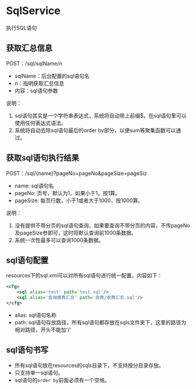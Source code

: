# SqlService

执行SQL语句

## 获取汇总信息

POST：/sql/sqlName/n

- sqlName：后台配置的sql语句名
- n：指明获取汇总信息
- 内容：sql语句参数

说明：
1. sql语句其实是一个字符串表达式，系统将自动带上前缀$。在sql语句里可以使用任何表达式语法。
1. 系统将自动去除sql语句最后的order by部分，以便sum等聚集函数可以通过。

## 获取sql语句执行结果

POST：/sql/{name}?pageNo=pageNo&pageSize=pageSiz

- name: sql语句名
- pageNo: 页号，默认为1，如果小于1，按1算。
- pageSize: 每页行数，小于1或者大于1000，按1000算。

说明：
1. 没有提供不带分页的sql语句查询，如果要查询不带分页的内容，不传pageNo及pageSize参即可，这时将默认查询前1000条数据。
2. 系统一次性最多可以查询1000条数据。

## sql语句配置

resources下的sql.xml可以对所有sql语句进行统一配置。内容如下：
```xml
<cfg>
	<sql alias='test' path='test.sql'/>
	<sql alias='查询缴费汇总' path='收费/收费汇总.sql'/>
</cfg>
```

- alias: sql语句名称
- path: sql语句存放路径，所有sql语句都存放在sqls文件夹下，这里的路径为相对路径，开头不能加'/'

## sql语句书写

- 所有sql语句放在resources的sqls目录下，不支持按分目录存放。
- 只支持单一sql语句。
- sql语句的`order by`前面必须有一个空格。
